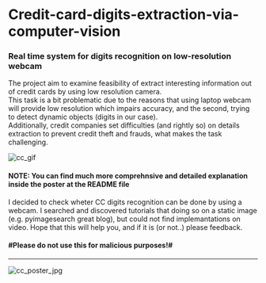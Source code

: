 # Credit-card-digits-extraction-via-computer-vision
### Real time system for digits recognition on low-resolution webcam

The project aim to examine feasibility of extract interesting information out of credit cards by using low resolution camera.<br>
This task is a bit problematic due to the reasons that using laptop webcam will provide low resolution which impairs accuracy, and the second, trying to detect dynamic objects (digits in our case).<br/>
Additionally, credit companies set difficulties (and rightly so) on details extraction to prevent credit theft and frauds, what makes the task challenging.<br/>

![cc_gif](https://user-images.githubusercontent.com/44063183/71322138-ce392000-24cc-11ea-9ee7-c4a627405fe9.gif)<br>
#### NOTE: You can find much more comprehnsive and detailed explanation inside the poster at the README file

I decided to check wheter CC digits recognition can be done by using a webcam. I searched and discovered tutorials that doing so on a static image (e.g. pyimagesearch great blog), but could not find implemantations on video.
Hope that this will help you, and if it is (or not..) please feedback.
#### #Please do not use this for malicious purposes!#
_________________________________________________________________________________________________


![cc_poster_jpg](https://user-images.githubusercontent.com/44063183/71322660-e6ac3900-24d2-11ea-855c-ab9363d85010.jpg)
